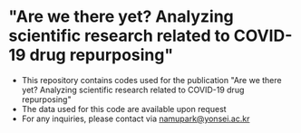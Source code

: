 # "Are we there yet? Analyzing scientific research related to COVID-19 drug repurposing"

- This repository contains codes used for the publication "Are we there yet? Analyzing scientific research related to COVID-19 drug repurposing"
- The data used for this code are available upon request
- For any inquiries, please contact via namupark@yonsei.ac.kr
